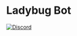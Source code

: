 # Ladybug Bot
[![Discord](https://discordapp.com/api/guilds/397479560876261377/embed.png)](https://discord.gg/mDkMbEh)